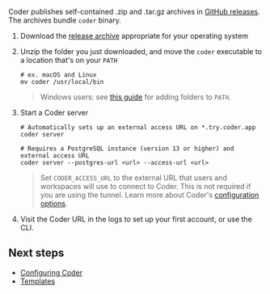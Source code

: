 Coder publishes self-contained .zip and .tar.gz archives in [GitHub releases](https://github.com/coder/coder/releases/latest). The archives bundle `coder` binary.

1. Download the [release archive](https://github.com/coder/coder/releases/latest) appropriate for your operating system

1. Unzip the folder you just downloaded, and move the `coder` executable to a location that's on your `PATH`

   ```console
   # ex. macOS and Linux
   mv coder /usr/local/bin
   ```

   > Windows users: see [this guide](https://answers.microsoft.com/en-us/windows/forum/all/adding-path-variable/97300613-20cb-4d85-8d0e-cc9d3549ba23) for adding folders to `PATH`.

1. Start a Coder server

   ```console
   # Automatically sets up an external access URL on *.try.coder.app
   coder server

   # Requires a PostgreSQL instance (version 13 or higher) and external access URL
   coder server --postgres-url <url> --access-url <url>
   ```

   > Set `CODER_ACCESS_URL` to the external URL that users and workspaces will use to
   > connect to Coder. This is not required if you are using the tunnel. Learn more
   > about Coder's [configuration options](../admin/configure.md).

1. Visit the Coder URL in the logs to set up your first account, or use the CLI.

## Next steps

- [Configuring Coder](../admin/configure.md)
- [Templates](../templates/README.md)
